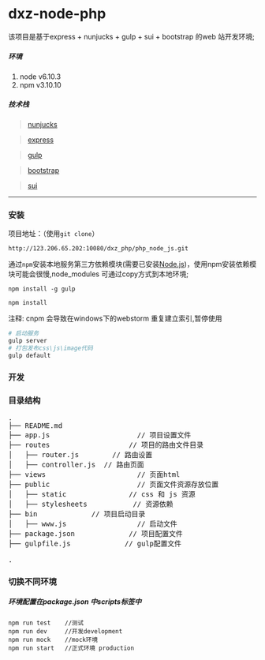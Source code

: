 # dxz-node-php

该项目是基于express + nunjucks + gulp + sui + bootstrap 的web 站开发环境;

##### 环境

 1. node v6.10.3
 2. npm v3.10.10

##### 技术栈

> [nunjucks](https://mozilla.github.io/nunjucks/cn/getting-started.html)

> [express](http://www.expressjs.com.cn/4x/api.html)

> [gulp](http://www.gulpjs.com.cn/docs/api)

> [bootstrap](http://www.runoob.com/bootstrap)

> [sui](http://sui.taobao.org/)

---

### 安装
项目地址：（使用`git clone`）

```shell
http://123.206.65.202:10080/dxz_php/php_node_js.git
```

通过`npm`安装本地服务第三方依赖模块(需要已安装[Node.js](https://nodejs.org/))，使用npm安装依赖模块可能会很慢,node_modules 可通过copy方式到本地环境;

```shell
npm install -g gulp

npm install
```
注释:
cnpm 会导致在windows下的webstorm 重复建立索引,暂停使用

```bash
# 启动服务
gulp server
# 打包发布css\js\image代码
gulp default

```

### 开发

### 目录结构
<pre>
.
├── README.md           
├── app.js                     // 项目设置文件
├── routes                   // 项目的路由文件目录
│   ├── router.js        // 路由设置
│   ├── controller.js  // 路由页面
├── views                      // 页面html
├── public                     // 页面文件资源存放位置
│   ├── static               // css 和 js 资源
│   ├── stylesheets           // 资源依赖
├── bin             // 项目启动目录
│   ├── www.js                 // 启动文件
├── package.json             // 项目配置文件
├── gulpfile.js             // gulp配置文件

.
</pre>

###  切换不同环境

#####  环境配置在package.json 中scripts标签中

```
npm run test    //测试
npm run dev     //开发development
npm run mock    //mock环境
npm run start   //正式环境 production

```
